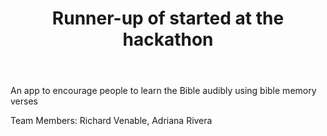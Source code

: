 ﻿---
title: Runner-up of started at the hackathon
intro: Kingdom Promise Land App 
---
An app to encourage people to learn the Bible audibly using bible memory verses


Team Members: Richard Venable, Adriana Rivera


